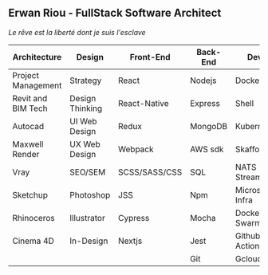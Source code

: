 ## Erwan Riou - FullStack Software Architect

_Le rêve est la liberté dont je suis l'esclave_

| Architecture          | Design                | Front-End             | Back-End              | Devops              |
| --------------------- | --------------------- | --------------------- | --------------------- |-------------------- |
| Project Management    | Strategy              | React                 | Nodejs                | Docker              |
| Revit and BIM Tech    | Design Thinking       | React-Native          | Express               | Shell               |
| Autocad               | UI Web Design         | Redux                 | MongoDB               | Kubernetes          |
| Maxwell Render        | UX Web Design         | Webpack               | AWS sdk               | Skaffold            |
| Vray                  | SEO/SEM               | SCSS/SASS/CSS         | SQL                   | NATS Streamer       |
| Sketchup              | Photoshop             | JSS                   | Npm                   | Microservices Infra |
| Rhinoceros            | Illustrator           | Cypress               | Mocha                 | Docker Swarm        |
| Cinema 4D             | In-Design             | Nextjs                | Jest                  | Github Actions      |
|                       |                       |                       | Git                   | Gcloud              |
